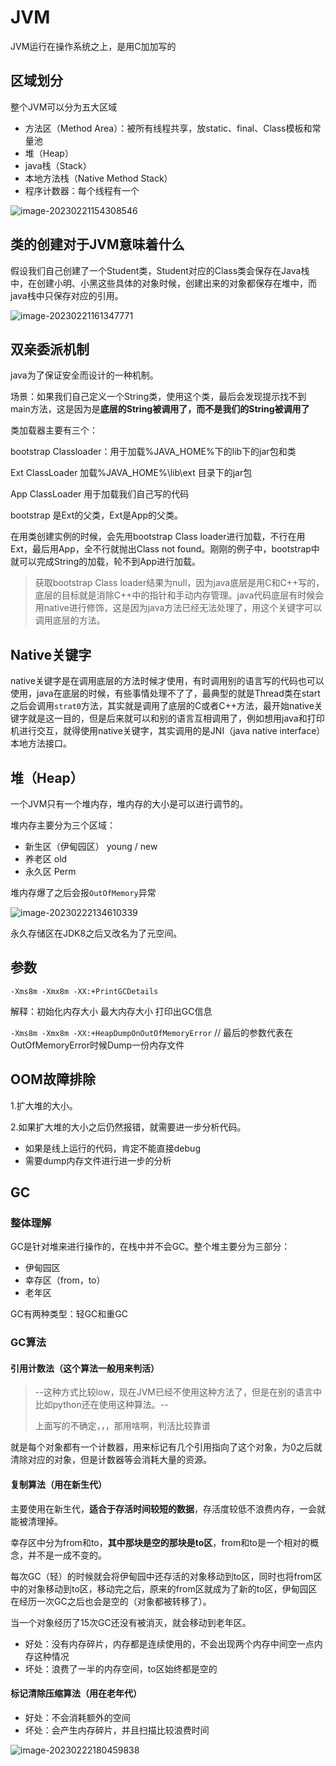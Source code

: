 # JVM

JVM运行在操作系统之上，是用C加加写的

## 区域划分

整个JVM可以分为五大区域

* 方法区（Method Area）：被所有线程共享，放static、final、Class模板和常量池
* 堆（Heap）
* java栈（Stack）
* 本地方法栈（Native Method Stack）
* 程序计数器：每个线程有一个

![image-20230221154308546](md_img/JVM/image-20230221154308546.png)

## 类的创建对于JVM意味着什么

假设我们自己创建了一个Student类，Student对应的Class类会保存在Java栈中，在创建小明、小黑这些具体的对象时候，创建出来的对象都保存在堆中，而java栈中只保存对应的引用。

![image-20230221161347771](md_img/JVM/image-20230221161347771.png)

## 双亲委派机制

java为了保证安全而设计的一种机制。

场景：如果我们自己定义一个String类，使用这个类，最后会发现提示找不到main方法，这是因为是**底层的String被调用了，而不是我们的String被调用了**

类加载器主要有三个：

bootstrap Classloader：用于加载%JAVA_HOME%下的lib下的jar包和类

Ext ClassLoader  加载%JAVA_HOME%\lib\ext 目录下的jar包

App ClassLoader 用于加载我们自己写的代码

bootstrap 是Ext的父类，Ext是App的父类。

在用类创建实例的时候，会先用bootstrap Class loader进行加载，不行在用Ext，最后用App，全不行就抛出Class not found。刚刚的例子中，bootstrap中就可以完成String的加载，轮不到App进行加载。

>获取bootstrap Class loader结果为null，因为java底层是用C和C++写的，底层的目标就是消除C++中的指针和手动内存管理。java代码底层有时候会用native进行修饰，这是因为java方法已经无法处理了，用这个关键字可以调用底层的方法。

## Native关键字

native关键字是在调用底层的方法时候才使用，有时调用别的语言写的代码也可以使用，java在底层的时候，有些事情处理不了了，最典型的就是Thread类在start之后会调用`strat0`方法，其实就是调用了底层的C或者C++方法，最开始native关键字就是这一目的，但是后来就可以和别的语言互相调用了，例如想用java和打印机进行交互，就得使用native关键字，其实调用的是JNI（java native interface）本地方法接口。

## 堆（Heap）

一个JVM只有一个堆内存，堆内存的大小是可以进行调节的。

堆内存主要分为三个区域：

* 新生区（伊甸园区） young / new
* 养老区 old
* 永久区 Perm

堆内存爆了之后会报`OutOfMemory`异常

![image-20230222134610339](md_img/JVM/image-20230222134610339.png)

永久存储区在JDK8之后又改名为了元空间。

## 参数

`-Xms8m -Xmx8m -XX:+PrintGCDetails`

解释：初始化内存大小 最大内存大小 打印出GC信息

`-Xms8m -Xmx8m -XX:+HeapDumpOnOutOfMemoryError` // 最后的参数代表在OutOfMemoryError时候Dump一份内存文件

## OOM故障排除

1.扩大堆的大小。

2.如果扩大堆的大小之后仍然报错，就需要进一步分析代码。

* 如果是线上运行的代码，肯定不能直接debug
* 需要dump内存文件进行进一步的分析

## GC

### 整体理解

GC是针对堆来进行操作的，在栈中并不会GC。整个堆主要分为三部分：

* 伊甸园区
* 幸存区（from，to）
* 老年区

GC有两种类型：轻GC和重GC

### GC算法

#### 引用计数法（这个算法一般用来判活）

>--这种方式比较low，现在JVM已经不使用这种方法了，但是在别的语言中比如python还在使用这种算法。--
>
>上面写的不确定，，，那用啥啊，判活比较靠谱

就是每个对象都有一个计数器，用来标记有几个引用指向了这个对象，为0之后就清除对应的对象，但是计数器等会消耗大量的资源。

#### 复制算法（用在新生代）

主要使用在新生代，**适合于存活时间较短的数据**，存活度较低不浪费内存，一会就能被清理掉。

幸存区中分为from和to，**其中那块是空的那块是to区**，from和to是一个相对的概念，并不是一成不变的。

每次GC（轻）的时候就会将伊甸园中还存活的对象移动到to区，同时也将from区中的对象移动到to区，移动完之后，原来的from区就成为了新的to区，伊甸园区在经历一次GC之后也会是空的（对象都被转移了）。

当一个对象经历了15次GC还没有被消灭，就会移动到老年区。

* 好处：没有内存碎片，内存都是连续使用的，不会出现两个内存中间空一点内存这种情况
* 坏处：浪费了一半的内存空间，to区始终都是空的

#### 标记清除压缩算法（用在老年代）

* 好处：不会消耗额外的空间
* 坏处：会产生内存碎片，并且扫描比较浪费时间

 ![image-20230222180459838](md_img/JVM/image-20230222180459838.png)





